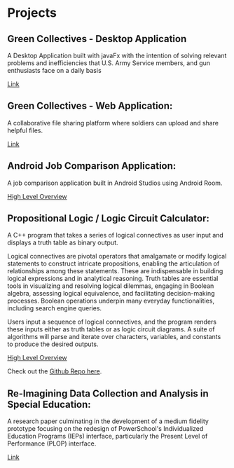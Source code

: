 # Projects


## Green Collectives - Desktop Application
A Desktop Application built with javaFx with the intention of solving relevant problems and inefficiencies that U.S. Army Service members, and gun enthusiasts face on a daily basis

[Link](https://snapcraft.io/green-collectives)

## Green Collectives - Web Application:
A collaborative file sharing platform where soldiers can upload and share helpful files.

[Link](https://greencollectives.com/) 

## Android Job Comparison Application:

A job comparison application built in Android Studios using Android Room.

[High Level Overview](DesignDocument.md)



## Propositional Logic / Logic Circuit Calculator:
A C++ program that takes a series of logical connectives as user input and displays a truth table as binary output.

Logical connectives are pivotal operators that amalgamate or modify logical statements to construct intricate propositions, enabling the articulation of relationships among these statements. These are indispensable in building logical expressions and in analytical reasoning. Truth tables are essential tools in visualizing and resolving logical dilemmas, engaging in Boolean algebra, assessing logical equivalence, and facilitating decision-making processes. Boolean operations underpin many everyday functionalities, including search engine queries. 

Users input a sequence of logical connectives, and the program renders these inputs either as truth tables or as logic circuit diagrams. A suite of algorithms will parse and iterate over characters, variables, and constants to produce the desired outputs.

[High Level Overview](TruthTableWriteup.pdf)

Check out the [Github Repo here](https://github.com/tcdickson/TruthTableLogic.git). 


## Re-Imagining Data Collection and Analysis in Special Education:
A research paper culminating in the development of a medium fidelity prototype focusing on the redesign of PowerSchool's Individualized Education Programs (IEPs) interface, particularly the Present Level of Performance (PLOP) interface.

[Link](ProjectOneFinal.pdf)
